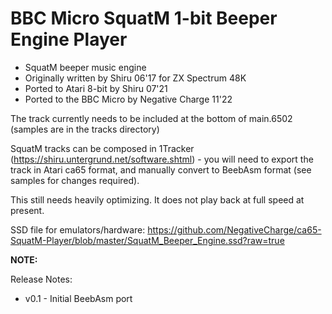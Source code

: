 # BBC Micro SquatM 1-bit Beeper Engine Player

- SquatM beeper music engine
- Originally written by Shiru 06'17 for ZX Spectrum 48K
- Ported to Atari 8-bit by Shiru 07'21
- Ported to the BBC Micro by Negative Charge 11'22

The track currently needs to be included at the bottom of main.6502 (samples are in the tracks directory)

SquatM tracks can be composed in 1Tracker (https://shiru.untergrund.net/software.shtml) - you will need to export the track in Atari ca65 format, and manually convert to BeebAsm format (see samples for changes required).

This still needs heavily optimizing.  It does not play back at full speed at present.

SSD file for emulators/hardware: https://github.com/NegativeCharge/ca65-SquatM-Player/blob/master/SquatM_Beeper_Engine.ssd?raw=true

**NOTE:**

Release Notes:

- v0.1 - Initial BeebAsm port
